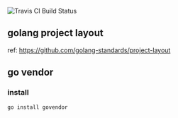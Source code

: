 
![Travis CI Build Status](https://api.travis-ci.org/google/btree.svg?branch=master)

## golang project layout

ref: https://github.com/golang-standards/project-layout

## go vendor

### install
``
go install govendor
``
